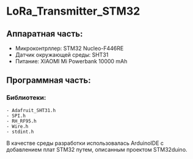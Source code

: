 # LoRa_Transmitter_STM32
## Аппаратная часть:
  - Микроконтрллер: STM32 Nucleo-F446RE
  - Датчик окружающей среды: SHT31
  - Питание: XIAOMI Mi Powerbank 10000 mAh
## Программная часть:
  ### Библиотеки:
    - Adafruit_SHT31.h
    - SPI.h
    - RH_RF95.h
    - Wire.h
    - stdint.h
 В качестве среды разработки использовалась ArduinoIDE с добавлением плат STM32 путем, описанным проектом STM32duino.

